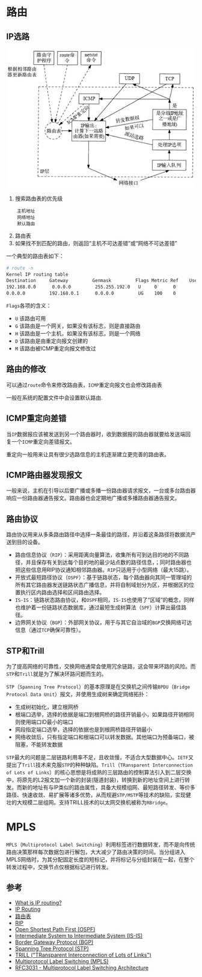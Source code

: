 # 路由

## IP选路

![IP选路](images/IP-routing.jpg)

1. 搜索路由表的优先级
```
    主机地址
    网络地址
    默认路由
```
2. 路由表
3. 如果找不到匹配的路由，则返回“主机不可达差错”或“网络不可达差错”

一个典型的路由表如下：

```sh
# route -n
Kernel IP routing table
Destination     Gateway         Genmask         Flags Metric Ref    Use Iface
192.168.0.0      0.0.0.0         255.255.192.0   U     0      0        0 eth0
0.0.0.0         192.168.0.1      0.0.0.0         UG    100    0        0 eth0
```

`Flags`各项的含义：

- `U`    该路由可用
- `G`    该路由是一个网关，如果没有该标志，则是直接路由
- `H`    该路由是一个主机，如果没有该标志，则是一个网络
- `D`    该路由是由重定向报文创建的
- `M`    该路由被ICMP重定向报文修改过

## 路由的修改

可以通过`route`命令来修改路由表，`ICMP`重定向报文也会修改路由表

一般在系统的配置文件中会设置默认路由.

## ICMP重定向差错

当`IP`数据报应该被发送到另一个路由器时，收到数据报的路由器就要给发送端回复一个`ICMP`重定向差错报文。

重定向一般用来让具有很少选路信息的主机逐渐建立更完善的路由表。

## ICMP路由器发现报文

一般来说，主机在引导以后要广播或多播一份路由器请求报文，一台或多台路由器响应一份路由器通告报文。路由器也会定期地广播或多播路由器通告报文。

## 路由协议

路由协议用来从多条路由路径中选择一条最佳的路径，并沿着这条路径将数据流产送到目的设备。

- 路由信息协议（`RIP`）：采用距离向量算法，收集所有可到达目的地的不同路径，并且保存有关到达每个目的地的最少站点数的路径信息，；同时路由器也把这些信息用RIP协议通知相邻路由器。`RIP`只适用于小型网络（最大15跳）。
- 开放式最短路径协议（`OSPF`）：基于链路状态，每个路由器向其同一管理域的所有其它路由器发送链路状态广播信息，并将自制域划分为区，并根据区的位置执行区内路由选择和区间路由选择。
- `IS-IS`：链路状态路由协议，和`OSPF`相同，`IS-IS`也使用了“区域”的概念，同样也维护着一份链路状态数据库，通过最短生成树算法（`SPF`）计算出最佳路径。
- 边界网关协议（`BGP`）：外部网关协议，用于与其它自治域的`BGP`交换网络可达信息（通过`TCP`确保可靠性）。

## STP和Trill

为了提高网络的可靠性，交换网络通常会使用冗余链路，这会带来环路的风险。而`STP`和`Trill`就是为了解决环路问题而生的。

`STP`（`Spanning Tree Protocol`）的基本原理是在交换机之间传输`BPDU`（`Bridge Protocol Data Unit`）报文，并使用生成树来确定网络拓扑：

- 生成树初始化，建立根网桥
- 根端口选举，选择的依据是端口到根网桥的路径开销最小，如果路径开销相同则使用端口ID最小的端口
- 网段指定端口选举，选择的依据也是到根网桥路径开销最小
- 网络收敛后，只有指定端口和根端口可以转发数据。其他端口为预备端口，被阻塞，不能转发数据

`STP`最大的问题是二层链路利用率不足，且收敛慢，不适合大型数据中心。`IETF`又提出了`Trill`技术来克服`STP`的种种缺陷。`Trill`（`TRansparent Interconnection of Lots of Links`）的核心思想是将成熟的三层路由的控制算法引入到二层交换中，将原先的L2报文加一个新的封装(隧道封装)，转换到新的地址空间上进行转发。而新的地址有与IP类似的路由属性，具备大规模组网、最短路径转发、等价多路径、快速收敛、易扩展等诸多优势，从而规避`STP/MSTP`等技术的缺陷，实现健壮的大规模二层组网。支持TRILL技术的以太网交换机被称为`RBridge`。

# MPLS

`MPLS`（`Multiprotocol Label Switching`）利用标签进行数据转发，而不是向传统路由决策那样每次数据包进行解包，大大减少了路由决策的时间。当分组进入MPLS网络时，为其分配固定长度的短标记，并将标记与分组封装在一起，在整个转发过程中，交换节点仅根据标记进行转发。

## 参考

- [What is IP routing?](http://study-ccna.com/what-is-ip-routing/)
- [IP Routing](http://www.pcnet.idv.tw/pcnet/network/network_ip_routing.htm)
- [路由表](https://zh.wikipedia.org/wiki/%E8%B7%AF%E7%94%B1%E8%A1%A8)
- [RIP](https://en.wikipedia.org/wiki/RIP)
- [Open Shortest Path First (OSPF)](https://en.wikipedia.org/wiki/Open_Shortest_Path_First)
- [Intermediate System to Intermediate System (IS-IS)](https://en.wikipedia.org/wiki/IS-IS)
- [Border Gateway Protocol (BGP) ](https://en.wikipedia.org/wiki/Border_Gateway_Protocol)
- [Spanning Tree Protocol (STP)](https://en.wikipedia.org/wiki/Spanning_Tree_Protocol)
- [TRILL ("TRansparent Interconnection of Lots of Links")](https://en.wikipedia.org/wiki/TRILL_(computing))
- [Multiprotocol Label Switching (MPLS)](https://en.wikipedia.org/wiki/Multiprotocol_Label_Switching)
- [RFC3031 - Multiprotocol Label Switching Architecture](https://tools.ietf.org/html/rfc3031)
